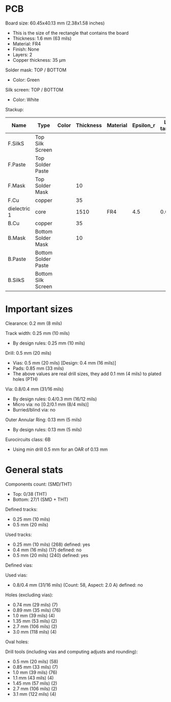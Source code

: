 # PCB

Board size: 60.45x40.13 mm (2.38x1.58 inches)

- This is the size of the rectangle that contains the board
- Thickness: 1.6 mm (63 mils)
- Material: FR4
- Finish: None
- Layers: 2
- Copper thickness: 35 µm

Solder mask: TOP / BOTTOM

- Color: Green

Silk screen: TOP / BOTTOM

- Color: White


Stackup:

| Name                 | Type                 | Color            | Thickness | Material        | Epsilon_r | Loss tangent |
|----------------------|----------------------|------------------|-----------|-----------------|-----------|--------------|
| F.SilkS              | Top Silk Screen      |                  |           |                 |           |              |
| F.Paste              | Top Solder Paste     |                  |           |                 |           |              |
| F.Mask               | Top Solder Mask      |                  |        10 |                 |           |              |
| F.Cu                 | copper               |                  |        35 |                 |           |              |
| dielectric 1         | core                 |                  |      1510 | FR4             |       4.5 |        0.020 |
| B.Cu                 | copper               |                  |        35 |                 |           |              |
| B.Mask               | Bottom Solder Mask   |                  |        10 |                 |           |              |
| B.Paste              | Bottom Solder Paste  |                  |           |                 |           |              |
| B.SilkS              | Bottom Silk Screen   |                  |           |                 |           |              |

# Important sizes

Clearance: 0.2 mm (8 mils)

Track width: 0.25 mm (10 mils)

- By design rules: 0.25 mm (10 mils)

Drill: 0.5 mm (20 mils)

- Vias: 0.5 mm (20 mils) [Design: 0.4 mm (16 mils)]
- Pads: 0.85 mm (33 mils)
- The above values are real drill sizes, they add 0.1 mm (4 mils) to plated holes (PTH)

Via: 0.8/0.4 mm (31/16 mils)

- By design rules: 0.4/0.3 mm (16/12 mils)
- Micro via: no [0.2/0.1 mm (8/4 mils)]
- Burried/blind via: no

Outer Annular Ring: 0.13 mm (5 mils)

- By design rules: 0.13 mm (5 mils)

Eurocircuits class: 6B
- Using min drill 0.5 mm for an OAR of 0.13 mm


# General stats

Components count: (SMD/THT)

- Top: 0/38 (THT)
- Bottom: 27/1 (SMD + THT)

Defined tracks:

- 0.25 mm (10 mils)
- 0.5 mm (20 mils)

Used tracks:

- 0.25 mm (10 mils) (268) defined: yes
- 0.4 mm (16 mils) (17) defined: no
- 0.5 mm (20 mils) (240) defined: yes

Defined vias:


Used vias:

- 0.8/0.4 mm (31/16 mils) (Count: 58, Aspect: 2.0 A) defined: no

Holes (excluding vias):

- 0.74 mm (29 mils) (7)
- 0.89 mm (35 mils) (76)
- 1.0 mm (39 mils) (4)
- 1.35 mm (53 mils) (2)
- 2.7 mm (106 mils) (2)
- 3.0 mm (118 mils) (4)

Oval holes:


Drill tools (including vias and computing adjusts and rounding):

- 0.5 mm (20 mils) (58)
- 0.85 mm (33 mils) (7)
- 1.0 mm (39 mils) (76)
- 1.1 mm (43 mils) (4)
- 1.45 mm (57 mils) (2)
- 2.7 mm (106 mils) (2)
- 3.1 mm (122 mils) (4)




